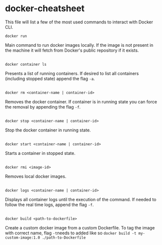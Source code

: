 # docker-cheatsheet

This file will list a few of the most used commands to interact with Docker CLI.

```
docker run
```
Main command to run docker images locally. If the image is not present in the machine it will fetch from Docker's public repository if it exists.
</br>
</br>
```
docker container ls
```
Presents a list of running containers. If desired to list all containers (including stopped state) append the flag ```-a```.
</br>
</br>
```
docker rm <container-name | container-id>
```
Removes the docker container. If container is in running state you can force the removal by appending the flag ```-f```.
</br>
</br>
```
docker stop <container-name | container-id>
```
Stop the docker container in running state.
</br>
</br>
```
docker start <container-name | container-id>
```
Starts a container in stopped state.
</br>
</br>
```
docker rmi <image-id>
```
Removes local docker images.
</br>
</br>
```
docker logs <container-name | container-id>
```
Displays all container logs until the execution of the command. If needed to follow the real time logs, append the flag ```-f```.
</br>
</br>
```
docker build <path-to-dockerfile>
```
Create a custom docker image from a custom Dockerfile. To tag the image with correct name, flag ```-t```needs to added like so ```docker build -t my-custom-image:1.0 ./path-to-Dockerfile```
</br>
</br>
